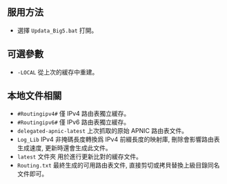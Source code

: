 ﻿## 服用方法

* 選擇 `Updata_Big5.bat` 打開。

## 可選參數

* `-LOCAL`
    從上次的緩存中重建。

## 本地文件相關

* `#Routingipv4#`
    僅 IPv4 路由表獨立緩存。
* `#Routingipv6#`
    僅 IPv6 路由表獨立緩存。
* `delegated-apnic-latest`
    上次抓取的原始 APNIC 路由表文件。
* `Log_Lib`
    IPv4 非掩碼長度轉換爲 IPv4 前綴長度的映射庫, 刪除會影響路由表生成速度, 更新時還會生成此文件。
* `latest` 文件夾
    用於進行更新比對的緩存文件。
* `Routing.txt`
    最終生成的可用路由表文件, 直接剪切或拷貝替換上級目錄同名文件即可。
